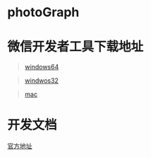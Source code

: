 # photoGraph
# 微信开发者工具下载地址
> [windows64](https://servicewechat.com/wxa-dev-logic/download_redirect?type=x64&from=mpwiki&t=20161122)

> [windwos32](https://servicewechat.com/wxa-dev-logic/download_redirect?type=ia32&from=mpwiki&t=20161122)
  
> [mac](https://servicewechat.com/wxa-dev-logic/download_redirect?type=darwin&from=mpwiki&t=20161122)
  
# 开发文档
  [官方地址](https://mp.weixin.qq.com/debug/wxadoc/dev/index.html)
